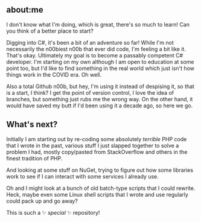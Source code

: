 ## about:me

I don't know what I'm doing, which is great, there's so much to learn! Can you think of a better place to start?

Digging into C#, it's been a bit of an adventure so far! While I'm not necessarily the n00biest n00b that ever did code, I'm feeling a bit like it. That's okay. Ultimately my goal is to become a passably competent C# developer. I'm starting on my own although I am open to education at some point too, but I'd like to find something in the real world which just isn't how things work in the COVID era. Oh well.

Also a total Github n00b, but hey, I'm using it instead of despising it, so that is a start, I think? I get the point of version control, I love the idea of branches, but something just rubs me the wrong way. On the other hand, it would have saved my butt if I'd been using it a decade ago, so here we go.

## What's next?

Initially I am starting out by re-coding some absolutely *terrible* PHP code that I wrote in the past, various stuff I just slapped together to solve a problem I had, mostly copy/pasted from StackOverflow and others in the finest tradition of PHP.

And looking at some stuff on NuGet, trying to figure out how some libraries work to see if I can interact with some services I already use.

Oh and I might look at a bunch of old batch-type scripts that I could rewrite. Heck, maybe even some Linux shell scripts that I wrote and use regularly could pack up and go away?


This is such a ✨ _special_ ✨ repository!


<!--
Here are some ideas to get you started:

- 🔭 I’m currently working on ... Nothing!
- 🌱 I’m currently learning ...
- 👯 I’m looking to collaborate on ...
- 🤔 I’m looking for help with ...
- 💬 Ask me about ...
- 📫 How to reach me: ...
- 😄 Pronouns: ...
- ⚡ Fun fact: ...
-->
